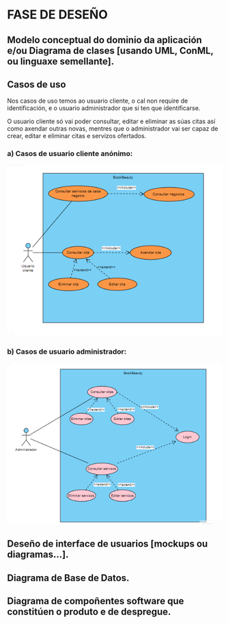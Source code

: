 # FASE DE DESEÑO

## Modelo conceptual do dominio da aplicación e/ou Diagrama de clases [usando UML, ConML, ou linguaxe semellante].

## Casos de uso
Nos casos de uso temos ao usuario cliente, o cal non require de identificación, e o usuario administrador que si ten que identificarse.

O usuario cliente só vai poder consultar, editar e eliminar as súas citas así como axendar outras novas, mentres que o administrador vai ser capaz de crear, editar e eliminar citas e servizos ofertados.

### a) Casos de usuario cliente anónimo:
![Casos de uso](../img/casosUso.png)

### b) Casos de usuario administrador:
![Casos de uso](../img/casosUso2.png)

## Deseño de interface de usuarios [mockups ou diagramas...].

## Diagrama de Base de Datos.

## Diagrama de compoñentes software que constitúen o produto e de despregue.

